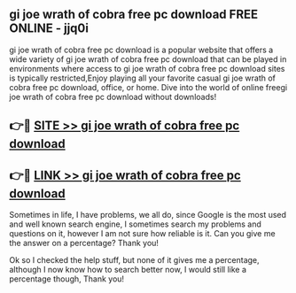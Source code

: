 ## gi joe wrath of cobra free pc download FREE ONLINE - jjq0i

gi joe wrath of cobra free pc download is a popular website that offers a wide variety of gi joe wrath of cobra free pc download that can be played in environments where access to gi joe wrath of cobra free pc download sites is typically restricted,Enjoy playing all your favorite casual gi joe wrath of cobra free pc download, office, or home. Dive into the world of online freegi joe wrath of cobra free pc download without downloads!

## 👉🔴 [SITE >> gi joe wrath of cobra free pc download](http://news.freeplayer.one?title=gi_joe_wrath_of_cobra_free_pc_download&ref=FRRE)

## 👉🔴 [LINK >> gi joe wrath of cobra free pc download](http://news.freeplayer.one?title=gi_joe_wrath_of_cobra_free_pc_download&ref=FREE)

Sometimes in life, I have problems, we all do, since Google is the most used and well known search engine, I sometimes search my problems and questions on it, however I am not sure how reliable is it. Can you give me the answer on a percentage? Thank you!

Ok so I checked the help stuff, but none of it gives me a percentage, although I now know how to search better now, I would still like a percentage though, Thank you!